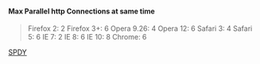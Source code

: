 #### Max Parallel http Connections at same time
> Firefox 2:  2
Firefox 3+: 6
Opera 9.26: 4
Opera 12:   6
Safari 3:   4
Safari 5:   6
IE 7:       2
IE 8:       6
IE 10:      8
Chrome:     6



[SPDY](https://en.wikipedia.org/wiki/SPDY)